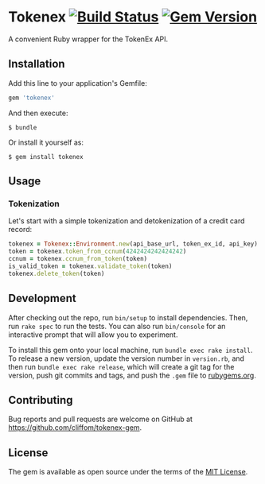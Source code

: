 # Tokenex [![Build Status](https://travis-ci.org/cliffom/tokenex-gem.svg?branch=master)](https://travis-ci.org/cliffom/tokenex-gem) [![Gem Version](https://badge.fury.io/rb/tokenex.svg)](https://badge.fury.io/rb/tokenex)

A convenient Ruby wrapper for the TokenEx API.

## Installation

Add this line to your application's Gemfile:

```ruby
gem 'tokenex'
```

And then execute:

    $ bundle

Or install it yourself as:

    $ gem install tokenex

## Usage

### Tokenization

Let's start with a simple tokenization and detokenization of a credit card record:

```ruby
tokenex = Tokenex::Environment.new(api_base_url, token_ex_id, api_key)
token = tokenex.token_from_ccnum(4242424242424242)
ccnum = tokenex.ccnum_from_token(token)
is_valid_token = tokenex.validate_token(token)
tokenex.delete_token(token)
```

## Development

After checking out the repo, run `bin/setup` to install dependencies. Then, run `rake spec` to run the tests. You can also run `bin/console` for an interactive prompt that will allow you to experiment.

To install this gem onto your local machine, run `bundle exec rake install`. To release a new version, update the version number in `version.rb`, and then run `bundle exec rake release`, which will create a git tag for the version, push git commits and tags, and push the `.gem` file to [rubygems.org](https://rubygems.org).

## Contributing

Bug reports and pull requests are welcome on GitHub at https://github.com/cliffom/tokenex-gem.


## License

The gem is available as open source under the terms of the [MIT License](http://opensource.org/licenses/MIT).

